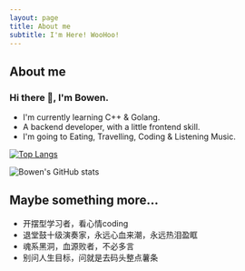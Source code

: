 ```yaml
---
layout: page
title: About me
subtitle: I'm Here! WooHoo!
---
```


## About me
### Hi there 👋, I'm Bowen.

* I'm currently learning C++ & Golang.
* A backend developer, with a little frontend skill.
* I'm going to Eating, Travelling, Coding & Listening Music.

[![Top Langs](https://github-readme-stats-7680dodou-qian-bowen.vercel.app/api/top-langs/?username=Qian-bowen&layout=compact&show_icons=true&theme=dark)](https://github.com/Qian-bowen/github-readme-stats)

![Bowen's GitHub stats](https://github-readme-stats-7680dodou-qian-bowen.vercel.app/api?username=Qian-bowen&layout=compact&show_icons=true&theme=dark)

## Maybe something more...
* 开摆型学习者，看心情coding
* 退堂鼓十级演奏家，永远心血来潮，永远热泪盈眶
* 魂系黑洞，血源败者，不必多言
* 别问人生目标，问就是去码头整点薯条